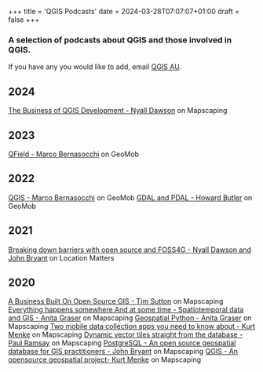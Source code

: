 +++
title = 'QGIS Podcasts'
date = 2024-03-28T07:07:07+01:00
draft = false
+++
### A selection of podcasts about QGIS and those involved in QGIS.
If you have any you would like to add, email [QGIS AU](mailto:emma@north-road.com).

## 2024
[The Business of QGIS Development - Nyall Dawson](https://mapscaping.com/podcast/the-business-of-qgis-development/) on Mapscaping

## 2023
[QField - Marco Bernasocchi](https://thegeomob.com/podcast/episode-208) on GeoMob

## 2022
[QGIS - Marco Bernasocchi](https://thegeomob.com/podcast/episode-148) on GeoMob
[GDAL and PDAL - Howard Butler](https://thegeomob.com/podcast/episode-125) on GeoMob

## 2021
[Breaking down barriers with open source and FOSS4G - Nyall Dawson and John Bryant](https://location-matters.captivate.fm/episode/breaking-down-barriers-with-open-source-and-foss4g) on Location Matters

## 2020
[A Business Built On Open Source GIS - Tim Sutton](https://mapscaping.com/podcast/a-business-built-on-open-source-gis/) on Mapscaping
[Everything happens somewhere And at some time - Spatiotemporal data and GIS - Anita Graser](https://mapscaping.com/podcast/everything-happens-some-where-some-time-spatiotemporal-data-and-gis/) on Mapscaping
[Geospatial Python - Anita Graser](https://mapscaping.com/podcast/geospatial-python/) on Mapscaping
[Two mobile data collection apps you need to know about - Kurt Menke](https://mapscaping.com/podcast/two-mobile-data-collection-apps-you-need-to-know-about/) on Mapscaping
[Dynamic vector tiles straight from the database - Paul Ramsay](https://mapscaping.com/podcast/dynamic-vector-tiles-straight-from-the-database/?_pos=1&_sid=0efc9129a&_ss=r) on Mapscaping
[PostgreSQL - An open source geospatial database for GIS practitioners - John Bryant](https://mapscaping.com/podcast/postgresql-an-open-source-geospatial-database-for-gis-practitioners/) on Mapscaping
[QGIS - An opensource geospatial project- Kurt Menke](https://mapscaping.com/podcast/qgis-an-opensource-geospatial-project/) on Mapscaping
